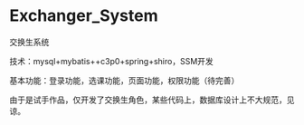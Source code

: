 # Exchanger_System
交换生系统

技术：mysql+mybatis++c3p0+spring+shiro，SSM开发

基本功能：登录功能，选课功能，页面功能，权限功能（待完善）

由于是试手作品，仅开发了交换生角色，某些代码上，数据库设计上不大规范，见谅。
 
